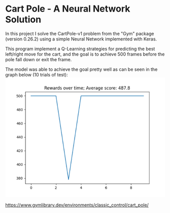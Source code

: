 # Cart Pole - A Neural Network Solution
In this project I solve the CartPole-v1 problem from the "Gym" package (version 0.26.2) using a simple Neural Network implemented with Keras.

This program implement a Q-Learning strategies for predicting the best left/right move for the cart, and the goal is to achieve 500 frames before the pole fall down or exit the frame.

The model was able to achieve the goal pretty well as can be seen in the graph below (10 trials of test):
![](test_results.png)

https://www.gymlibrary.dev/environments/classic_control/cart_pole/